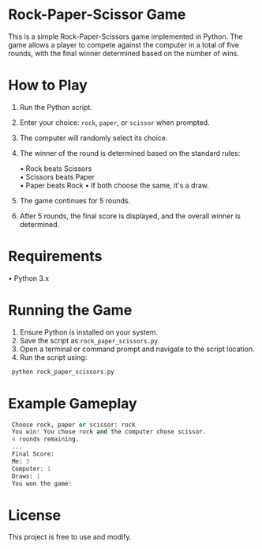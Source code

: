 # <h1>Rock-Paper-Scissor Game</h1>

This is a simple Rock-Paper-Scissors game implemented in Python. The game allows a player to compete against the computer in a total of five rounds, with the final winner determined based on the number of wins.

# How to Play

1. Run the Python script.
2. Enter your choice: `rock`, `paper`, or `scissor` when prompted.
3. The computer will randomly select its choice.
4. The winner of the round is determined based on the standard rules:

   • Rock beats Scissors<br>
   • Scissors beats Paper<br>
   • Paper beats Rock
   • If both choose the same, it's a draw.
   
5. The game continues for 5 rounds.
6. After 5 rounds, the final score is displayed, and the overall winner is determined.

# Requirements

   • Python 3.x

# Running the Game

1. Ensure Python is installed on your system.
2. Save the script as `rock_paper_scissors.py`.
3. Open a terminal or command prompt and navigate to the script location.
4. Run the script using:<br>
```python 
 python rock_paper_scissors.py
```

# Example Gameplay
   ```python 
    Choose rock, paper or scissor: rock
    You win! You chose rock and the computer chose scissor.
    4 rounds remaining.
    ...
    Final Score:
    Me: 3
    Computer: 1
    Draws: 1
    You won the game!   
   ```

# License

This project is free to use and modify.
